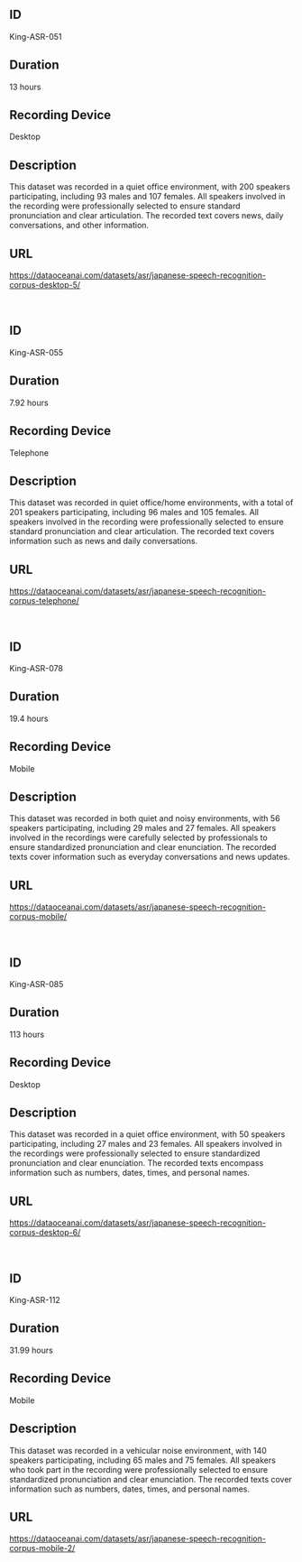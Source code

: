 ## ID
King-ASR-051
## Duration
13 hours
## Recording Device
Desktop
## Description
This dataset was recorded in a quiet office environment, with 200 speakers participating, including 93 males and 107 females. All speakers involved in the recording were professionally selected to ensure standard pronunciation and clear articulation. The recorded text covers news, daily conversations, and other information.
## URL
https://dataoceanai.com/datasets/asr/japanese-speech-recognition-corpus-desktop-5/

<br>

## ID
King-ASR-055
## Duration
7.92 hours
## Recording Device
Telephone
## Description
This dataset was recorded in quiet office/home environments, with a total of 201 speakers participating, including 96 males and 105 females. All speakers involved in the recording were professionally selected to ensure standard pronunciation and clear articulation. The recorded text covers information such as news and daily conversations.
## URL
https://dataoceanai.com/datasets/asr/japanese-speech-recognition-corpus-telephone/

<br>

## ID
King-ASR-078
## Duration
19.4 hours
## Recording Device
Mobile
## Description
This dataset was recorded in both quiet and noisy environments, with 56 speakers participating, including 29 males and 27 females. All speakers involved in the recordings were carefully selected by professionals to ensure standardized pronunciation and clear enunciation. The recorded texts cover information such as everyday conversations and news updates.
## URL
https://dataoceanai.com/datasets/asr/japanese-speech-recognition-corpus-mobile/

<br>

## ID
King-ASR-085
## Duration
113 hours
## Recording Device
Desktop
## Description
This dataset was recorded in a quiet office environment, with 50 speakers participating, including 27 males and 23 females. All speakers involved in the recordings were professionally selected to ensure standardized pronunciation and clear enunciation. The recorded texts encompass information such as numbers, dates, times, and personal names.
## URL
https://dataoceanai.com/datasets/asr/japanese-speech-recognition-corpus-desktop-6/

<br>

## ID
King-ASR-112
## Duration
31.99 hours
## Recording Device
Mobile
## Description
This dataset was recorded in a vehicular noise environment, with 140 speakers participating, including 65 males and 75 females. All speakers who took part in the recording were professionally selected to ensure standardized pronunciation and clear enunciation. The recorded texts cover information such as numbers, dates, times, and personal names.
## URL
https://dataoceanai.com/datasets/asr/japanese-speech-recognition-corpus-mobile-2/
